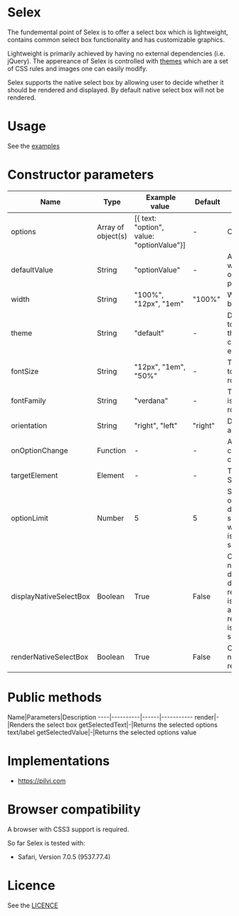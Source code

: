 Selex
===============
The fundemental point of Selex is to offer a select box which is lightweight, contains common select box functionality and has customizable graphics. 

Lightweight is primarily achieved by having no external dependencies (i.e. jQuery). The appereance of Selex is controlled with <a href="https://github.com/janikoskela/Selex/tree/master/themes">themes</a> which are a set of CSS rules and images one can easily modify.

Selex supports the native select box by allowing user to decide whether it should be rendered and displayed. By default native select box will not be rendered.

Usage
==============
See the <a href="https://github.com/janikoskela/Selex/tree/master/examples">examples</a>

Constructor parameters
===============
Name| Type | Example value | Default | Description
---|---|---------------|-----|------------
options|Array of object(s) |[{ text: "option", value: "optionValue"}]| - |Options
defaultValue|String|"optionValue"|-|An option is searched with this value, first option that matches is picked
width|String | "100%", "12px", "1em"|"100%"|Width for the select box
theme|String|"default"|-|Defines what theme is to be used. Basically this will define the class of the root element
fontSize|String | "12px", "1em", "50%"|-|The font size which is to be defined to the root element
fontFamily|String|"verdana"|-|The font family which is to be defined to the root element
orientation|String|"right", "left"|"right"|Defines the side where arrow points
onOptionChange|Function| - |-|A callback which is called when option changes
targetElement|Element| - |-|The element where Selex is rendered
optionLimit|Number|5|5|Specifies how many options will be displayed. If not specified all options will be displayed. This isn't applied to native select box
displayNativeSelectBox|Boolean|True|False|Controls whether native select box is displayed. Cannot be displayed if renderNativeSelectBox is false. If this is true and renderNativeSelectBox is true then only native select box is rendered
renderNativeSelectBox|Boolean|True|False|Controls whether native select box is rendered

Public methods
===============
Name|Parameters|Description
----|----------|------|-----------
render|-|Renders the select box
getSelectedText|-|Returns the selected options text/label
getSelectedValue|-|Returns the selected options value

Implementations
=============
 - https://pilvi.com

Browser compatibility
==============
A browser with CSS3 support is required.

So far Selex is tested with:
 - Safari, Version 7.0.5 (9537.77.4)

Licence
=============
See the <a href="https://github.com/janikoskela/SimpleSelectBox/blob/master/LICENSE">LICENCE</a>
